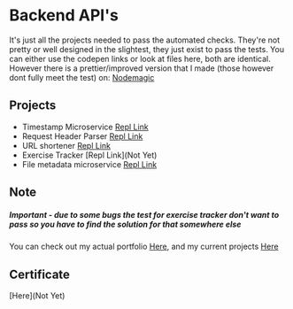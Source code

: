 
# Backend API's

It's just all the projects needed to pass the automated checks. They're not pretty or well designed in the slightest, they just exist to pass the tests. You can either use the codepen links or look at files here, both are identical. However there is a prettier/improved version that I made (those however dont fully meet the test) on: [Nodemagic](https://nodemagic.herokuapp.com/fcc)

## Projects
- Timestamp Microservice [Repl Link](https://replit.com/@ThatLukaszGuy/project-timestamp#.replit)
- Request Header Parser [Repl Link](https://replit.com/@ThatLukaszGuy/project-headerparser#server.js)
- URL shortener [Repl Link](https://replit.com/@ThatLukaszGuy/project-urlshortener#.replit)
- Exercise Tracker [Repl Link](Not Yet)
- File metadata microservice [Repl Link](https://replit.com/@ThatLukaszGuy/project-metadata-file-upload#.replit)



## Note

##### Important - due to some bugs the test for exercise tracker don't want to pass so you have to find the solution for that somewhere else

You can check out my actual portfolio [Here](https://www.thatlukaszguy.dev/home),
and my current projects [Here](https://www.thatlukaszguy.dev/projects)


## Certificate

[Here](Not Yet)